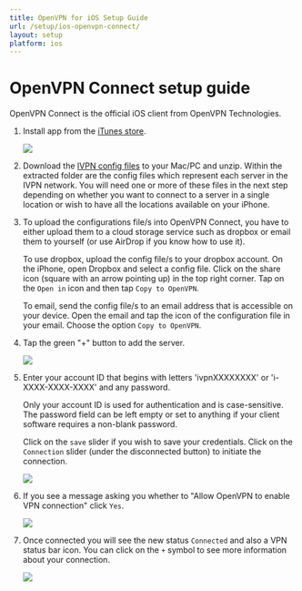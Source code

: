 ```yaml
---
title: OpenVPN for iOS Setup Guide
url: /setup/ios-openvpn-connect/
layout: setup
platform: ios
---
```

# OpenVPN Connect setup guide

OpenVPN Connect is the official iOS client from OpenVPN Technologies.

1.  Install app from the [iTunes store](https://apps.apple.com/us/app/openvpn-connect/id590379981).

    ![](/images-static/uploads/install-openvpn-connect-iphone-010-320x480.png)

2.  Download the [IVPN config files](/openvpn-config) to your Mac/PC and unzip. Within the extracted folder are the config files which represent each server in the IVPN network. You will need one or more of these files in the next step depending on whether you want to connect to a server in a single location or wish to have all the locations available on your iPhone.

3.  To upload the configurations file/s into OpenVPN Connect, you have to either upload them to a cloud storage service such as dropbox or email them to yourself (or use AirDrop if you know how to use it).

    To use dropbox, upload the config file/s to your dropbox account. On the iPhone, open Dropbox and select a config file. Click on the share icon (square with an arrow pointing up) in the top right corner. Tap on the `Open in` icon and then tap `Copy to OpenVPN`.

    To email, send the config file/s to an email address that is accessible on your device. Open the email and tap the icon of the configuration file in your email. Choose the option `Copy to OpenVPN`.

4.  Tap the green "+" button to add the server.

    ![](/images-static/uploads/install-openvpn-connect-iphone-020-320x480.png)

5.  Enter your account ID that begins with letters 'ivpnXXXXXXXX' or 'i-XXXX-XXXX-XXXX' and any password.

    <div markdown="1" class="notice notice--info">
    Only your account ID is used for authentication and is case-sensitive. The password field can be left empty or set to anything if your client software requires a non-blank password.
    </div>

    Click on the `save` slider if you wish to save your credentials. Click on the `Connection` slider (under the disconnected button) to initiate the connection.

    ![](/images-static/uploads/install-openvpn-connect-iphone-030-320x480.png)

6.  If you see a message asking you whether to "Allow OpenVPN to enable VPN connection" click `Yes`.

    ![](/images-static/uploads/install-openvpn-connect-iphone-040-320x480.png)

7.  Once connected you will see the new status `Connected` and also a VPN status bar icon. You can click on the `+` symbol to see more information about your connection.

    ![](/images-static/uploads/install-openvpn-connect-iphone-050-320x480.png)

